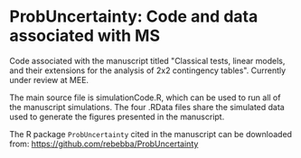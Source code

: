 # ProbUncertainty: Code and data associated with MS

Code associated with the manuscript titled "Classical tests, linear models, and their extensions for the analysis of 2x2 contingency tables". Currently under review at MEE.

The main source file is simulationCode.R, which can be used to run all of the manuscript simulations. The four .RData files share the simulated data used to generate the figures presented in the manuscript.

The R package ```ProbUncertainty``` cited in the manuscript can be downloaded from: https://github.com/rebebba/ProbUncertainty
